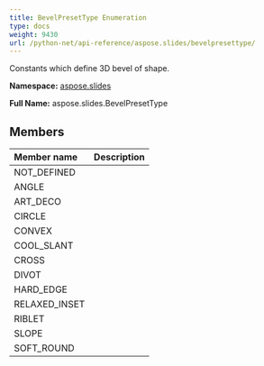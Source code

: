 ```yaml
---
title: BevelPresetType Enumeration
type: docs
weight: 9430
url: /python-net/api-reference/aspose.slides/bevelpresettype/
---
```


Constants which define 3D bevel of shape.

**Namespace:** [aspose.slides](/slides/python-net/api-reference/aspose.slides/)

**Full Name:** aspose.slides.BevelPresetType



## **Members**
|**Member name**|**Description**|
| :- | :- |
|NOT_DEFINED||
|ANGLE||
|ART_DECO||
|CIRCLE||
|CONVEX||
|COOL_SLANT||
|CROSS||
|DIVOT||
|HARD_EDGE||
|RELAXED_INSET||
|RIBLET||
|SLOPE||
|SOFT_ROUND||
